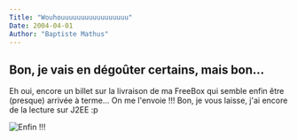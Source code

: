 ```yaml
---
Title: "Wouhouuuuuuuuuuuuuuuuu"
Date: 2004-04-01
Author: "Baptiste Mathus"
---
```


Bon, je vais en dégoûter certains, mais bon...
----------------

Eh oui, encore un billet sur la livraison de ma FreeBox qui semble enfin
être (presque) arrivée à terme... On me l'envoie !!! Bon, je vous
laisse, j'ai encore de la lecture sur J2EE :p

![Enfin !!!](/dotclear/images/freeboxSent.png)

